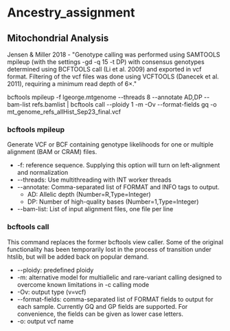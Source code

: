 # Ancestry_assignment

## Mitochondrial Analysis 
Jensen & Miller 2018 - "Genotype calling was performed using SAMTOOLS mpileup (with the settings -gd -q 15 -t DP) with consensus genotypes determined using BCFTOOLS call (Li et al. 2009) and exported in vcf format. Filtering of the vcf files was done using VCFTOOLS (Danecek et al. 2011), requiring a minimum read depth of 6×."

bcftools mpileup -f lgeorge.mtgenome --threads 8 --annotate AD,DP --bam-list refs.bamlist | bcftools call --ploidy 1 -m -Ov --format-fields gq -o mt_genome_refs_allHist_Sep23_final.vcf

### bcftools mpileup
Generate VCF or BCF containing genotype likelihoods for one or multiple alignment (BAM or CRAM) files.
* -f: reference sequence. Supplying this option will turn on left-alignment and normalization
* --threads: Use multithreading with INT worker threads
* --annotate: Comma-separated list of FORMAT and INFO tags to output.
  * AD: Allelic depth (Number=R,Type=Integer)
  * DP: Number of high-quality bases (Number=1,Type=Integer)
* --bam-list: List of input alignment files, one file per line

### bcftools call
This command replaces the former bcftools view caller. Some of the original functionality has been temporarily lost in the process of transition under htslib, but will be added back on popular demand. 
* --ploidy: predefined ploidy
*  -m: alternative model for multiallelic and rare-variant calling designed to overcome known limitations in -c calling mode
*   -Ov: output type (v=vcf)
*   --format-fields: comma-separated list of FORMAT fields to output for each sample. Currently GQ and GP fields are supported. For convenience, the fields can be given as lower case letters.
*   -o: output vcf name 
